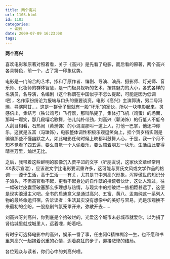 ```yaml
---
title: 两个高兴
url: 1103.html
id: 1103
categories:
  - 读到
date: 2009-07-09 16:23:08
tags:
---
```


**两个高兴**

  
喜欢电影和原著对照着看，关于《高兴》是先看了电影，而后看的原著，两个高兴各具特色，前一个，占了第一印象优势。  
  
电影是一门综合的艺术，掺和了原作者、编剧、导演、演员、摄影师、灯光师、音乐师、化妆师的群体智慧，是一门极具视听的艺术，按其魅力的大小，各式各样的名演员，名导演，名编剧（这个称谓在中国似乎不怎么提起，可能是因为低调吧），名作家纷纷沦为报端与口头的重要谈资。电影《高兴》主演郭涛，男二号冯瓅，导演阿甘…，这是一群骨子里就有一股“坏乐”的家伙，所以一块电影起来，灵感倍出，集结号（铁公鸡号）飞行器，那叫酷毙了，集体打飞机（鸡蛋）的场面，那叫一爆笑，那几段嘻哈歌舞，倍儿纯朴带劲，刘高兴（郭涛饰）的行低人不低令人刮目相看，石热闹（黄渤饰）的小混混那叫一道上人，打他一巴掌，他还冲你乐，这就是五富（冯瓅饰），电影整体调性积极乐观逗笑向上，挂个贺岁档实则是骗骗那些不懂幽默之人，如此电影任何时候上映都叫鼓舞人心，于是，我一个月不知不觉看了四五遍，要么自觉一个人偷着乐，要么陪着朋友一块乐，生活由此变得晴空万里，灿烂无比。  
  
之后，我带着这些鲜明的影像沉入贾平凹的文字（听朋友说，这家伙文章经常用XX表示宣泄），应该说文字比电影要沉重许多，这可能与贾氏文风或文学作品的格调——源于生活，高于生活——有关，尤其是书中刘高兴形象，浑厚傲世的知识分子派头，不但高官看不起，更看不起身边的自作孽的拾荒者伙计，这让人难过，往一幅破烂皮囊里破塞那么多理想与热情，与现实中的拾破烂一族相距甚远了，这便是现实浪漫主义吧。全书的启迪意义是通过高兴、五富、黄八、孟夷纯这一系列人物的最终命运归宿，告诉读者：生活其实没有想像中的美好与容易，光是乐观换不来最初的企盼，一股悲剧气氛笼罩开来，弥散开去……  
  
刘高兴呀刘高兴，你到底是个拾破烂的，光爱这个城市未必城市就爱你，以为捐了肾给城里就成城里人，远着哩，盼着吧。  
  
有时宁可选择电影中的高兴，娱乐一番了事，任由阿Q精神糊涂一生，也不愿和书里刘高兴一起抱着沉重的心情，迈着疯狂的步子，迎接悲惨的结局。  
  
各位观众与读者，你们心中的刘高兴哩。